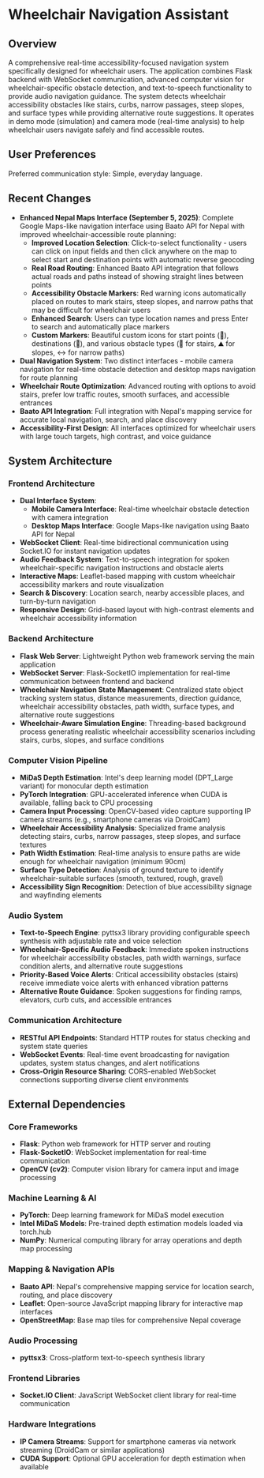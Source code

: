 # Wheelchair Navigation Assistant

## Overview

A comprehensive real-time accessibility-focused navigation system specifically designed for wheelchair users. The application combines Flask backend with WebSocket communication, advanced computer vision for wheelchair-specific obstacle detection, and text-to-speech functionality to provide audio navigation guidance. The system detects wheelchair accessibility obstacles like stairs, curbs, narrow passages, steep slopes, and surface types while providing alternative route suggestions. It operates in demo mode (simulation) and camera mode (real-time analysis) to help wheelchair users navigate safely and find accessible routes.

## User Preferences

Preferred communication style: Simple, everyday language.

## Recent Changes

* **Enhanced Nepal Maps Interface (September 5, 2025)**: Complete Google Maps-like navigation interface using Baato API for Nepal with improved wheelchair-accessible route planning:
  - **Improved Location Selection**: Click-to-select functionality - users can click on input fields and then click anywhere on the map to select start and destination points with automatic reverse geocoding
  - **Real Road Routing**: Enhanced Baato API integration that follows actual roads and paths instead of showing straight lines between points
  - **Accessibility Obstacle Markers**: Red warning icons automatically placed on routes to mark stairs, steep slopes, and narrow paths that may be difficult for wheelchair users
  - **Enhanced Search**: Users can type location names and press Enter to search and automatically place markers
  - **Custom Markers**: Beautiful custom icons for start points (🚀), destinations (🏁), and various obstacle types (🚫 for stairs, ⛰️ for slopes, ↔️ for narrow paths)
* **Dual Navigation System**: Two distinct interfaces - mobile camera navigation for real-time obstacle detection and desktop maps navigation for route planning
* **Wheelchair Route Optimization**: Advanced routing with options to avoid stairs, prefer low traffic routes, smooth surfaces, and accessible entrances
* **Baato API Integration**: Full integration with Nepal's mapping service for accurate local navigation, search, and place discovery
* **Accessibility-First Design**: All interfaces optimized for wheelchair users with large touch targets, high contrast, and voice guidance

## System Architecture

### Frontend Architecture
- **Dual Interface System**: 
  - **Mobile Camera Interface**: Real-time wheelchair obstacle detection with camera integration
  - **Desktop Maps Interface**: Google Maps-like navigation using Baato API for Nepal
- **WebSocket Client**: Real-time bidirectional communication using Socket.IO for instant navigation updates
- **Audio Feedback System**: Text-to-speech integration for spoken wheelchair-specific navigation instructions and obstacle alerts
- **Interactive Maps**: Leaflet-based mapping with custom wheelchair accessibility markers and route visualization
- **Search & Discovery**: Location search, nearby accessible places, and turn-by-turn navigation
- **Responsive Design**: Grid-based layout with high-contrast elements and wheelchair accessibility information

### Backend Architecture
- **Flask Web Server**: Lightweight Python web framework serving the main application
- **WebSocket Server**: Flask-SocketIO implementation for real-time communication between frontend and backend
- **Wheelchair Navigation State Management**: Centralized state object tracking system status, distance measurements, direction guidance, wheelchair accessibility obstacles, path width, surface types, and alternative route suggestions
- **Wheelchair-Aware Simulation Engine**: Threading-based background process generating realistic wheelchair accessibility scenarios including stairs, curbs, slopes, and surface conditions

### Computer Vision Pipeline
- **MiDaS Depth Estimation**: Intel's deep learning model (DPT_Large variant) for monocular depth estimation
- **PyTorch Integration**: GPU-accelerated inference when CUDA is available, falling back to CPU processing
- **Camera Input Processing**: OpenCV-based video capture supporting IP camera streams (e.g., smartphone cameras via DroidCam)
- **Wheelchair Accessibility Analysis**: Specialized frame analysis detecting stairs, curbs, narrow passages, steep slopes, and surface textures
- **Path Width Estimation**: Real-time analysis to ensure paths are wide enough for wheelchair navigation (minimum 90cm)
- **Surface Type Detection**: Analysis of ground texture to identify wheelchair-suitable surfaces (smooth, textured, rough, gravel)
- **Accessibility Sign Recognition**: Detection of blue accessibility signage and wayfinding elements

### Audio System
- **Text-to-Speech Engine**: pyttsx3 library providing configurable speech synthesis with adjustable rate and voice selection
- **Wheelchair-Specific Audio Feedback**: Immediate spoken instructions for wheelchair accessibility obstacles, path width warnings, surface condition alerts, and alternative route suggestions
- **Priority-Based Voice Alerts**: Critical accessibility obstacles (stairs) receive immediate voice alerts with enhanced vibration patterns
- **Alternative Route Guidance**: Spoken suggestions for finding ramps, elevators, curb cuts, and accessible entrances

### Communication Architecture
- **RESTful API Endpoints**: Standard HTTP routes for status checking and system state queries
- **WebSocket Events**: Real-time event broadcasting for navigation updates, system status changes, and alert notifications
- **Cross-Origin Resource Sharing**: CORS-enabled WebSocket connections supporting diverse client environments

## External Dependencies

### Core Frameworks
- **Flask**: Python web framework for HTTP server and routing
- **Flask-SocketIO**: WebSocket implementation for real-time communication
- **OpenCV (cv2)**: Computer vision library for camera input and image processing

### Machine Learning & AI
- **PyTorch**: Deep learning framework for MiDaS model execution
- **Intel MiDaS Models**: Pre-trained depth estimation models loaded via torch.hub
- **NumPy**: Numerical computing library for array operations and depth map processing

### Mapping & Navigation APIs
- **Baato API**: Nepal's comprehensive mapping service for location search, routing, and place discovery
- **Leaflet**: Open-source JavaScript mapping library for interactive map interfaces
- **OpenStreetMap**: Base map tiles for comprehensive Nepal coverage

### Audio Processing
- **pyttsx3**: Cross-platform text-to-speech synthesis library

### Frontend Libraries
- **Socket.IO Client**: JavaScript WebSocket client library for real-time communication

### Hardware Integrations
- **IP Camera Streams**: Support for smartphone cameras via network streaming (DroidCam or similar applications)
- **CUDA Support**: Optional GPU acceleration for depth estimation when available